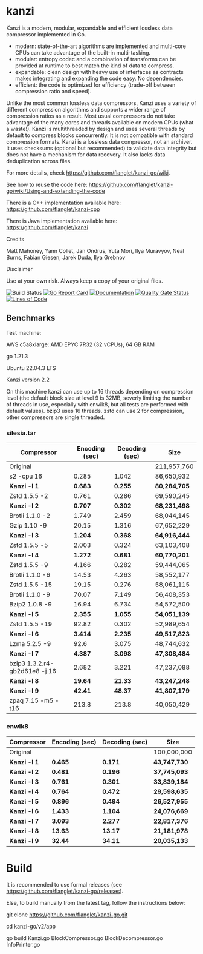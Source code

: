 # kanzi


Kanzi is a modern, modular, expandable and efficient lossless data compressor implemented in Go.

* modern: state-of-the-art algorithms are implemented and multi-core CPUs can take advantage of the built-in multi-tasking.
* modular: entropy codec and a combination of transforms can be provided at runtime to best match the kind of data to compress.
* expandable: clean design with heavy use of interfaces as contracts makes integrating and expanding the code easy. No dependencies.
* efficient: the code is optimized for efficiency (trade-off between compression ratio and speed).

Unlike the most common lossless data compressors, Kanzi uses a variety of different compression algorithms and supports a wider range of compression ratios as a result. Most usual compressors do not take advantage of the many cores and threads available on modern CPUs (what a waste!). Kanzi is multithreaded by design and uses several threads by default to compress blocks concurrently. It is not compatible with standard compression formats. Kanzi is a lossless data compressor, not an archiver. It uses checksums (optional but recommended) to validate data integrity but does not have a mechanism for data recovery. It also lacks data deduplication across files.

For more details, check https://github.com/flanglet/kanzi-go/wiki.

See how to reuse the code here: https://github.com/flanglet/kanzi-go/wiki/Using-and-extending-the-code

There is a C++ implementation available here: https://github.com/flanglet/kanzi-cpp

There is Java implementation available here: https://github.com/flanglet/kanzi


Credits

Matt Mahoney,
Yann Collet,
Jan Ondrus,
Yuta Mori,
Ilya Muravyov,
Neal Burns,
Fabian Giesen,
Jarek Duda,
Ilya Grebnov

Disclaimer

Use at your own risk. Always keep a copy of your original files.


![Build Status](https://github.com/flanglet/kanzi-go/actions/workflows/go.yml/badge.svg)
[![Go Report Card](https://goreportcard.com/badge/github.com/flanglet/kanzi-go)](https://goreportcard.com/badge/github.com/flanglet/kanzi-go)
[![Documentation](https://godoc.org/github.com/flanglet/kanzi-go?status.svg)](http://godoc.org/github.com/flanglet/kanzi-go)
[![Quality Gate Status](https://sonarcloud.io/api/project_badges/measure?project=flanglet_kanzi-go&metric=alert_status)](https://sonarcloud.io/summary/new_code?id=flanglet_kanzi-go)
[![Lines of Code](https://sonarcloud.io/api/project_badges/measure?project=flanglet_kanzi-go&metric=ncloc)](https://sonarcloud.io/summary/new_code?id=flanglet_kanzi-go)




## Benchmarks

Test machine:

AWS c5a8xlarge: AMD EPYC 7R32 (32 vCPUs), 64 GB RAM

go 1.21.3

Ubuntu 22.04.3 LTS

Kanzi version 2.2 

On this machine kanzi can use up to 16 threads depending on compression level
(the default block size at level 9 is 32MB, severly limiting the number of threads
in use, especially with enwik8, but all tests are performed with default values).
bzip3 uses 16 threads. zstd can use 2 for compression, other compressors
are single threaded.


### silesia.tar

|        Compressor               | Encoding (sec)  | Decoding (sec)  |    Size          |
|---------------------------------|-----------------|-----------------|------------------|
|Original     	                  |                 |                 |   211,957,760    |
|s2 -cpu 16   	                  |       0.285     |      1.042      |    86,650,932    |
|**Kanzi -l 1**                   |   	**0.683**   |    **0.255**    |  **80,284,705**  |
|Zstd 1.5.5 -2                    |	      0.761     |      0.286      |    69,590,245    |
|**Kanzi -l 2**                   |   	**0.707**   |    **0.302**    |  **68,231,498**  |
|Brotli 1.1.0 -2                  |       1.749     |      2.459      |    68,044,145    |
|Gzip 1.10 -9                     |      20.15      |      1.316      |    67,652,229    |
|**Kanzi -l 3**                   |   	**1.204**   |    **0.368**    |  **64,916,444**  |
|Zstd 1.5.5 -5                    |	      2.003     |      0.324      |    63,103,408    |
|**Kanzi -l 4**                   |   	**1.272**   |    **0.681**    |  **60,770,201**  |
|Zstd 1.5.5 -9                    |	      4.166     |      0.282      |    59,444,065    |
|Brotli 1.1.0 -6                  |      14.53      |      4.263      |    58,552,177    |
|Zstd 1.5.5 -15                   |	     19.15      |      0.276      |    58,061,115    |
|Brotli 1.1.0 -9                  |      70.07      |      7.149      |    56,408,353    |
|Bzip2 1.0.8 -9	                  |      16.94      |      6.734      |    54,572,500    |
|**Kanzi -l 5**                   |   	**2.355**   |    **1.055**    |  **54,051,139**  |
|Zstd 1.5.5 -19                   |	     92.82      |      0.302      |    52,989,654    |
|**Kanzi -l 6**                   |   	**3.414**   |    **2.235**    |  **49,517,823**  |
|Lzma 5.2.5 -9                    |      92.6       |      3.075      |    48,744,632    |
|**Kanzi -l 7**                   |   	**4.387**   |    **3.098**    |  **47,308,484**  |
|bzip3 1.3.2.r4-gb2d61e8 -j 16    |       2.682     |      3.221      |    47,237,088    |
|**Kanzi -l 8**                   |    **19.64**    |   **21.33**     |  **43,247,248**  |
|**Kanzi -l 9**                   |    **42.41**    |   **48.37**     |  **41,807,179**  |
|zpaq 7.15 -m5 -t16               |     213.8       |    213.8        |    40,050,429    |



### enwik8

|      Compressor        | Encoding (sec)   | Decoding (sec)   |    Size          |
|------------------------|------------------|------------------|------------------|
|Original                |                  |                  |   100,000,000    |
|**Kanzi -l 1**          |     **0.465**    |    **0.171**     |  **43,747,730**  |
|**Kanzi -l 2**          |     **0.481**    |    **0.196**     |  **37,745,093**  |
|**Kanzi -l 3**          |     **0.761**    |    **0.301**     |  **33,839,184**  |
|**Kanzi -l 4**          |	   **0.764**    |    **0.472**     |  **29,598,635**  |
|**Kanzi -l 5**          |	   **0.896**    |    **0.494**     |  **26,527,955**  |
|**Kanzi -l 6**          |	   **1.433**    |    **1.104**     |  **24,076,669**  |
|**Kanzi -l 7**          |     **3.093**    |    **2.277**     |  **22,817,376**  |
|**Kanzi -l 8**          |	  **13.63**     |   **13.17**      |  **21,181,978**  |
|**Kanzi -l 9**          |	  **32.44**     |   **34.11**      |  **20,035,133**  |




# Build

It is recommended to use formal releases (see https://github.com/flanglet/kanzi-go/releases).

Else, to build manually from the latest tag, follow the instructions below:

git clone https://github.com/flanglet/kanzi-go.git

cd kanzi-go/v2/app

go build Kanzi.go BlockCompressor.go BlockDecompressor.go InfoPrinter.go

